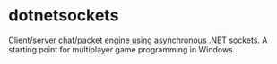 dotnetsockets
=============

Client/server chat/packet engine using asynchronous .NET sockets. A starting point for multiplayer game programming in Windows.
